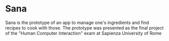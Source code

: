 # Sana
Sana is the prototype of an app to manage one's ingredients and find recipes to cook with those. The prototype was presented as the final project of the "Human Computer Interaction" exam at Sapienza University of Rome
